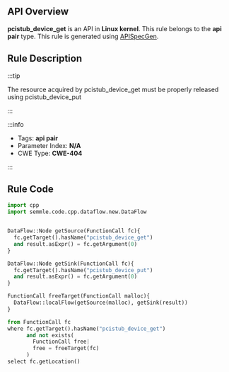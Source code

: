 ---
---


## API Overview
**pcistub_device_get** is an API in **Linux kernel**. This rule belongs to the **api pair** type. This rule is generated using [APISpecGen](../../tools/APISpecGen).
## Rule Description

:::tip

The resource acquired by pcistub_device_get must be properly released using pcistub_device_put

:::

:::info

- Tags: **api pair**
- Parameter Index: **N/A**
- CWE Type: **CWE-404**

:::

## Rule Code
```python
import cpp
import semmle.code.cpp.dataflow.new.DataFlow


DataFlow::Node getSource(FunctionCall fc){
  fc.getTarget().hasName("pcistub_device_get")
  and result.asExpr() = fc.getArgument(0)
}

DataFlow::Node getSink(FunctionCall fc){
  fc.getTarget().hasName("pcistub_device_put")
  and result.asExpr() = fc.getArgument(0)
}

FunctionCall freeTarget(FunctionCall malloc){
  DataFlow::localFlow(getSource(malloc), getSink(result))
}

from FunctionCall fc
where fc.getTarget().hasName("pcistub_device_get")
      and not exists(
        FunctionCall free| 
        free = freeTarget(fc)
      )
select fc.getLocation()

    
```